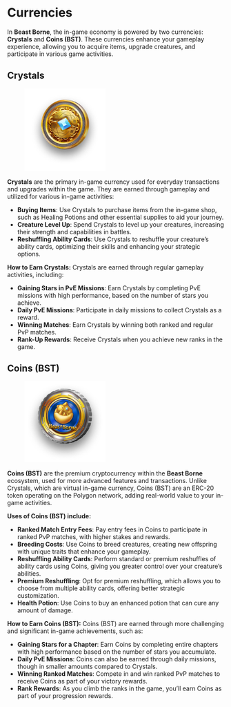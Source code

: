 # Currencies

In **Beast Borne**, the in-game economy is powered by two currencies: **Crystals** and **Coins (BST)**. These currencies enhance your gameplay experience, allowing you to acquire items, upgrade creatures, and participate in various game activities.

## **Crystals**

<figure><img src="../.gitbook/assets/Icon_token_5.png" alt="" width="188"><figcaption></figcaption></figure>

**Crystals** are the primary in-game currency used for everyday transactions and upgrades within the game. They are earned through gameplay and utilized for various in-game activities:

* **Buying Items**: Use Crystals to purchase items from the in-game shop, such as Healing Potions and other essential supplies to aid your journey.
* **Creature Level Up**: Spend Crystals to level up your creatures, increasing their strength and capabilities in battles.
* **Reshuffling Ability Cards**: Use Crystals to reshuffle your creature’s ability cards, optimizing their skills and enhancing your strategic options.

**How to Earn Crystals:** Crystals are earned through regular gameplay activities, including:

* **Gaining Stars in PvE Missions**: Earn Crystals by completing PvE missions with high performance, based on the number of stars you achieve.
* **Daily PvE Missions**: Participate in daily missions to collect Crystals as a reward.
* **Winning Matches**: Earn Crystals by winning both ranked and regular PvP matches.
* **Rank-Up Rewards**: Receive Crystals when you achieve new ranks in the game.

## **Coins (BST)**

<figure><img src="../.gitbook/assets/Icon_token_9.png" alt="" width="188"><figcaption></figcaption></figure>

**Coins (BST)** are the premium cryptocurrency within the **Beast Borne** ecosystem, used for more advanced features and transactions. Unlike Crystals, which are virtual in-game currency, Coins (BST) are an ERC-20 token operating on the Polygon network, adding real-world value to your in-game activities.

**Uses of Coins (BST) include:**

* **Ranked Match Entry Fees**: Pay entry fees in Coins to participate in ranked PvP matches, with higher stakes and rewards.
* **Breeding Costs**: Use Coins to breed creatures, creating new offspring with unique traits that enhance your gameplay.
* **Reshuffling Ability Cards**: Perform standard or premium reshuffles of ability cards using Coins, giving you greater control over your creature’s abilities.
* **Premium Reshuffling**: Opt for premium reshuffling, which allows you to choose from multiple ability cards, offering better strategic customization.
* **Health Potion**: Use Coins to buy an enhanced potion that can cure any amount of damage.

**How to Earn Coins (BST):** Coins (BST) are earned through more challenging and significant in-game achievements, such as:

* **Gaining Stars for a Chapter**: Earn Coins by completing entire chapters with high performance based on the number of stars you accumulate.
* **Daily PvE Missions**: Coins can also be earned through daily missions, though in smaller amounts compared to Crystals.
* **Winning Ranked Matches**: Compete in and win ranked PvP matches to receive Coins as part of your victory rewards.
* **Rank Rewards**: As you climb the ranks in the game, you’ll earn Coins as part of your progression rewards.
